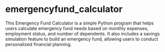 # emergencyfund_calculator
This Emergency Fund Calculator is a simple Python program that helps users calculate emergency fund needs based on monthly expenses, employment status, and number of dependents. It also includes a savings simulation feature to build an emergency fund, allowing users to conduct personalized financial planning.
